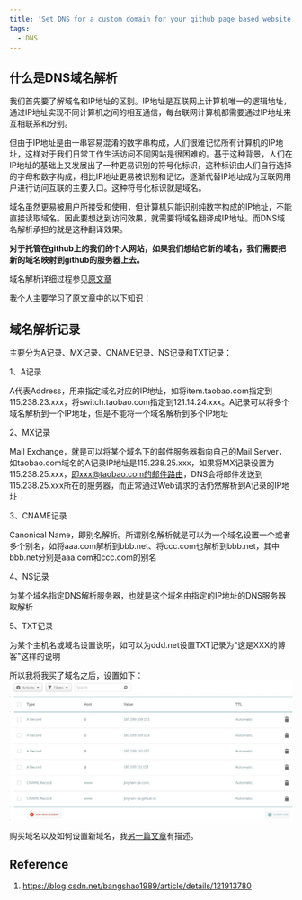 ```yaml
---
title: 'Set DNS for a custom domain for your github page based website'
tags:
  - DNS
---
```



## 什么是DNS域名解析
我们首先要了解域名和IP地址的区别。IP地址是互联网上计算机唯一的逻辑地址，通过IP地址实现不同计算机之间的相互通信，每台联网计算机都需要通过IP地址来互相联系和分别。

但由于IP地址是由一串容易混淆的数字串构成，人们很难记忆所有计算机的IP地址，这样对于我们日常工作生活访问不同网站是很困难的。基于这种背景，人们在IP地址的基础上又发展出了一种更易识别的符号化标识，这种标识由人们自行选择的字母和数字构成，相比IP地址更易被识别和记忆，逐渐代替IP地址成为互联网用户进行访问互联的主要入口。这种符号化标识就是域名。

域名虽然更易被用户所接受和使用，但计算机只能识别纯数字构成的IP地址，不能直接读取域名。因此要想达到访问效果，就需要将域名翻译成IP地址。而DNS域名解析承担的就是这种翻译效果。

**对于托管在github上的我们的个人网站，如果我们想给它新的域名，我们需要把新的域名映射到github的服务器上去。**

域名解析详细过程参见[原文章](https://blog.csdn.net/bangshao1989/article/details/121913780)

我个人主要学习了原文章中的以下知识：

## 域名解析记录
主要分为A记录、MX记录、CNAME记录、NS记录和TXT记录：

1、A记录

A代表Address，用来指定域名对应的IP地址，如将item.taobao.com指定到115.238.23.xxx，将switch.taobao.com指定到121.14.24.xxx。A记录可以将多个域名解析到一个IP地址，但是不能将一个域名解析到多个IP地址

2、MX记录

Mail Exchange，就是可以将某个域名下的邮件服务器指向自己的Mail Server，如taobao.com域名的A记录IP地址是115.238.25.xxx，如果将MX记录设置为115.238.25.xxx，即xxx@taobao.com的邮件路由，DNS会将邮件发送到115.238.25.xxx所在的服务器，而正常通过Web请求的话仍然解析到A记录的IP地址

3、CNAME记录

Canonical Name，即别名解析。所谓别名解析就是可以为一个域名设置一个或者多个别名，如将aaa.com解析到bbb.net、将ccc.com也解析到bbb.net，其中bbb.net分别是aaa.com和ccc.com的别名

4、NS记录

为某个域名指定DNS解析服务器，也就是这个域名由指定的IP地址的DNS服务器取解析

5、TXT记录

为某个主机名或域名设置说明，如可以为ddd.net设置TXT记录为"这是XXX的博客"这样的说明

所以我将我买了域名之后，设置如下：
![set_dns](images/set_dns_provider.jpg)

购买域名以及如何设置新域名，我[另一篇文章](/_technical_blog/2022-10-26-custom-domain.md)有描述。
## Reference
1. https://blog.csdn.net/bangshao1989/article/details/121913780